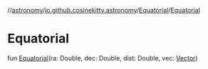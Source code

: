 //[astronomy](../../../index.md)/[io.github.cosinekitty.astronomy](../index.md)/[Equatorial](index.md)/[Equatorial](-equatorial.md)

# Equatorial

fun [Equatorial](-equatorial.md)(ra: Double, dec: Double, dist: Double, vec: [Vector](../-vector/index.md))
